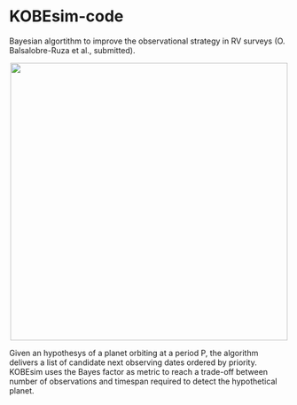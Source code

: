 # KOBEsim-code

Bayesian algortithm to improve the observational strategy in RV surveys (O. Balsalobre-Ruza et al., submitted).

<p align="center">
<img src="https://user-images.githubusercontent.com/47603865/173045838-b98f53e7-8f24-403e-95a8-8739aca71293.png" width="500" />
</p>

Given an hypothesys of a planet orbiting at a period P, the algorithm delivers a list of candidate next observing dates ordered by priority. KOBEsim uses the Bayes factor as metric to reach a trade-off between number of observations and timespan required to detect the hypothetical planet. 

